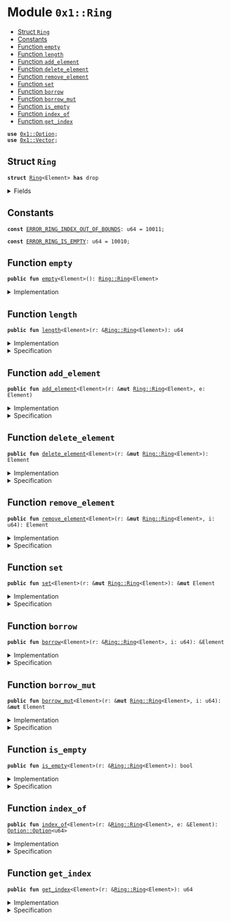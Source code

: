 
<a name="0x1_Ring"></a>

# Module `0x1::Ring`



-  [Struct `Ring`](#0x1_Ring_Ring)
-  [Constants](#@Constants_0)
-  [Function `empty`](#0x1_Ring_empty)
-  [Function `length`](#0x1_Ring_length)
-  [Function `add_element`](#0x1_Ring_add_element)
-  [Function `delete_element`](#0x1_Ring_delete_element)
-  [Function `remove_element`](#0x1_Ring_remove_element)
-  [Function `set`](#0x1_Ring_set)
-  [Function `borrow`](#0x1_Ring_borrow)
-  [Function `borrow_mut`](#0x1_Ring_borrow_mut)
-  [Function `is_empty`](#0x1_Ring_is_empty)
-  [Function `index_of`](#0x1_Ring_index_of)
-  [Function `get_index`](#0x1_Ring_get_index)


<pre><code><b>use</b> <a href="Option.md#0x1_Option">0x1::Option</a>;
<b>use</b> <a href="Vector.md#0x1_Vector">0x1::Vector</a>;
</code></pre>



<a name="0x1_Ring_Ring"></a>

## Struct `Ring`



<pre><code><b>struct</b> <a href="Ring.md#0x1_Ring">Ring</a>&lt;Element&gt; <b>has</b> drop
</code></pre>



<details>
<summary>Fields</summary>


<dl>
<dt>
<code>v: vector&lt;Element&gt;</code>
</dt>
<dd>

</dd>
<dt>
<code>i: u64</code>
</dt>
<dd>

</dd>
</dl>


</details>

<a name="@Constants_0"></a>

## Constants


<a name="0x1_Ring_ERROR_RING_INDEX_OUT_OF_BOUNDS"></a>



<pre><code><b>const</b> <a href="Ring.md#0x1_Ring_ERROR_RING_INDEX_OUT_OF_BOUNDS">ERROR_RING_INDEX_OUT_OF_BOUNDS</a>: u64 = 10011;
</code></pre>



<a name="0x1_Ring_ERROR_RING_IS_EMPTY"></a>



<pre><code><b>const</b> <a href="Ring.md#0x1_Ring_ERROR_RING_IS_EMPTY">ERROR_RING_IS_EMPTY</a>: u64 = 10010;
</code></pre>



<a name="0x1_Ring_empty"></a>

## Function `empty`



<pre><code><b>public</b> <b>fun</b> <a href="Ring.md#0x1_Ring_empty">empty</a>&lt;Element&gt;(): <a href="Ring.md#0x1_Ring_Ring">Ring::Ring</a>&lt;Element&gt;
</code></pre>



<details>
<summary>Implementation</summary>


<pre><code><b>public</b> <b>fun</b> <a href="Ring.md#0x1_Ring_empty">empty</a>&lt;Element&gt;(): <a href="Ring.md#0x1_Ring">Ring</a>&lt;Element&gt;{
    <a href="Ring.md#0x1_Ring">Ring</a> {
        v :<a href="Vector.md#0x1_Vector_empty">Vector::empty</a>&lt;Element&gt;(),
        i :0
    }
}
</code></pre>



</details>

<a name="0x1_Ring_length"></a>

## Function `length`



<pre><code><b>public</b> <b>fun</b> <a href="Ring.md#0x1_Ring_length">length</a>&lt;Element&gt;(r: &<a href="Ring.md#0x1_Ring_Ring">Ring::Ring</a>&lt;Element&gt;): u64
</code></pre>



<details>
<summary>Implementation</summary>


<pre><code><b>public</b> <b>fun</b> <a href="Ring.md#0x1_Ring_length">length</a>&lt;Element&gt;(r: &<a href="Ring.md#0x1_Ring">Ring</a>&lt;Element&gt;): u64{
    <a href="Vector.md#0x1_Vector_length">Vector::length</a>&lt;Element&gt;( &r.v )
}
</code></pre>



</details>

<details>
<summary>Specification</summary>



<pre><code><b>pragma</b> intrinsic = <b>true</b>;
</code></pre>



</details>

<a name="0x1_Ring_add_element"></a>

## Function `add_element`



<pre><code><b>public</b> <b>fun</b> <a href="Ring.md#0x1_Ring_add_element">add_element</a>&lt;Element&gt;(r: &<b>mut</b> <a href="Ring.md#0x1_Ring_Ring">Ring::Ring</a>&lt;Element&gt;, e: Element)
</code></pre>



<details>
<summary>Implementation</summary>


<pre><code><b>public</b> <b>fun</b> <a href="Ring.md#0x1_Ring_add_element">add_element</a>&lt;Element&gt;(r: &<b>mut</b> <a href="Ring.md#0x1_Ring">Ring</a>&lt;Element&gt;, e: Element){
    <a href="Vector.md#0x1_Vector_push_back">Vector::push_back</a>&lt;Element&gt;(&<b>mut</b> r.v, e);
}
</code></pre>



</details>

<details>
<summary>Specification</summary>



<pre><code><b>pragma</b> intrinsic = <b>true</b>;
</code></pre>



</details>

<a name="0x1_Ring_delete_element"></a>

## Function `delete_element`



<pre><code><b>public</b> <b>fun</b> <a href="Ring.md#0x1_Ring_delete_element">delete_element</a>&lt;Element&gt;(r: &<b>mut</b> <a href="Ring.md#0x1_Ring_Ring">Ring::Ring</a>&lt;Element&gt;): Element
</code></pre>



<details>
<summary>Implementation</summary>


<pre><code><b>public</b> <b>fun</b> <a href="Ring.md#0x1_Ring_delete_element">delete_element</a>&lt;Element&gt;(r: &<b>mut</b> <a href="Ring.md#0x1_Ring">Ring</a>&lt;Element&gt;):Element{
    <b>assert</b>!(!<a href="Ring.md#0x1_Ring_is_empty">is_empty</a>&lt;Element&gt;(r), <a href="Ring.md#0x1_Ring_ERROR_RING_IS_EMPTY">ERROR_RING_IS_EMPTY</a>);
    <b>let</b> e = <a href="Vector.md#0x1_Vector_pop_back">Vector::pop_back</a>&lt;Element&gt;(&<b>mut</b> r.v);
    <b>if</b>( r.i &gt;= <a href="Ring.md#0x1_Ring_length">length</a>&lt;Element&gt;(r)){
        r.i = r.i - 1;
    };
    e
}
</code></pre>



</details>

<details>
<summary>Specification</summary>



<pre><code><b>pragma</b> intrinsic = <b>true</b>;
</code></pre>



</details>

<a name="0x1_Ring_remove_element"></a>

## Function `remove_element`



<pre><code><b>public</b> <b>fun</b> <a href="Ring.md#0x1_Ring_remove_element">remove_element</a>&lt;Element&gt;(r: &<b>mut</b> <a href="Ring.md#0x1_Ring_Ring">Ring::Ring</a>&lt;Element&gt;, i: u64): Element
</code></pre>



<details>
<summary>Implementation</summary>


<pre><code><b>public</b> <b>fun</b> <a href="Ring.md#0x1_Ring_remove_element">remove_element</a>&lt;Element&gt;(r: &<b>mut</b> <a href="Ring.md#0x1_Ring">Ring</a>&lt;Element&gt;, i: u64):Element{
    <b>assert</b>!(!<a href="Ring.md#0x1_Ring_is_empty">is_empty</a>&lt;Element&gt;(r), <a href="Ring.md#0x1_Ring_ERROR_RING_IS_EMPTY">ERROR_RING_IS_EMPTY</a>);
    <b>let</b> e = <a href="Vector.md#0x1_Vector_remove">Vector::remove</a>&lt;Element&gt;(&<b>mut</b> r.v, i);
    <b>if</b>( r.i &gt; i ){
        r.i = r.i - 1;
    };
    e
}
</code></pre>



</details>

<details>
<summary>Specification</summary>



<pre><code><b>pragma</b> intrinsic = <b>true</b>;
</code></pre>



</details>

<a name="0x1_Ring_set"></a>

## Function `set`



<pre><code><b>public</b> <b>fun</b> <a href="Ring.md#0x1_Ring_set">set</a>&lt;Element&gt;(r: &<b>mut</b> <a href="Ring.md#0x1_Ring_Ring">Ring::Ring</a>&lt;Element&gt;): &<b>mut</b> Element
</code></pre>



<details>
<summary>Implementation</summary>


<pre><code><b>public</b> <b>fun</b> <a href="Ring.md#0x1_Ring_set">set</a>&lt;Element&gt;(r: &<b>mut</b> <a href="Ring.md#0x1_Ring">Ring</a>&lt;Element&gt;):&<b>mut</b> Element{
    <b>let</b> len = <a href="Ring.md#0x1_Ring_length">length</a>&lt;Element&gt;(r);
    <b>let</b> next_i = ( len + r.i + 1 ) % len ;
    <b>let</b> element = <a href="Vector.md#0x1_Vector_borrow_mut">Vector::borrow_mut</a>&lt;Element&gt;(&<b>mut</b> r.v, next_i);
    r.i = next_i;
    element
}
</code></pre>



</details>

<details>
<summary>Specification</summary>



<pre><code><b>pragma</b> intrinsic = <b>true</b>;
</code></pre>



</details>

<a name="0x1_Ring_borrow"></a>

## Function `borrow`



<pre><code><b>public</b> <b>fun</b> <a href="Ring.md#0x1_Ring_borrow">borrow</a>&lt;Element&gt;(r: &<a href="Ring.md#0x1_Ring_Ring">Ring::Ring</a>&lt;Element&gt;, i: u64): &Element
</code></pre>



<details>
<summary>Implementation</summary>


<pre><code><b>public</b> <b>fun</b> <a href="Ring.md#0x1_Ring_borrow">borrow</a>&lt;Element&gt;(r:& <a href="Ring.md#0x1_Ring">Ring</a>&lt;Element&gt;, i: u64):&Element{
    <b>assert</b>!(!<a href="Ring.md#0x1_Ring_is_empty">is_empty</a>&lt;Element&gt;(r), <a href="Ring.md#0x1_Ring_ERROR_RING_IS_EMPTY">ERROR_RING_IS_EMPTY</a>);
    <b>let</b> len = <a href="Ring.md#0x1_Ring_length">length</a>&lt;Element&gt;(r);
    <b>assert</b>!( len &gt; i ,<a href="Ring.md#0x1_Ring_ERROR_RING_INDEX_OUT_OF_BOUNDS">ERROR_RING_INDEX_OUT_OF_BOUNDS</a>);
    <a href="Vector.md#0x1_Vector_borrow">Vector::borrow</a>&lt;Element&gt;(&r.v, i)
}
</code></pre>



</details>

<details>
<summary>Specification</summary>



<pre><code><b>pragma</b> intrinsic = <b>true</b>;
</code></pre>



</details>

<a name="0x1_Ring_borrow_mut"></a>

## Function `borrow_mut`



<pre><code><b>public</b> <b>fun</b> <a href="Ring.md#0x1_Ring_borrow_mut">borrow_mut</a>&lt;Element&gt;(r: &<b>mut</b> <a href="Ring.md#0x1_Ring_Ring">Ring::Ring</a>&lt;Element&gt;, i: u64): &<b>mut</b> Element
</code></pre>



<details>
<summary>Implementation</summary>


<pre><code><b>public</b> <b>fun</b> <a href="Ring.md#0x1_Ring_borrow_mut">borrow_mut</a>&lt;Element&gt;(r: &<b>mut</b> <a href="Ring.md#0x1_Ring">Ring</a>&lt;Element&gt;, i: u64):&<b>mut</b> Element{
    <b>assert</b>!(!<a href="Ring.md#0x1_Ring_is_empty">is_empty</a>&lt;Element&gt;(r), <a href="Ring.md#0x1_Ring_ERROR_RING_IS_EMPTY">ERROR_RING_IS_EMPTY</a>);
    <b>let</b> len = <a href="Ring.md#0x1_Ring_length">length</a>&lt;Element&gt;(r);
    <b>assert</b>!( len &gt; i ,<a href="Ring.md#0x1_Ring_ERROR_RING_INDEX_OUT_OF_BOUNDS">ERROR_RING_INDEX_OUT_OF_BOUNDS</a>);
    <a href="Vector.md#0x1_Vector_borrow_mut">Vector::borrow_mut</a>&lt;Element&gt;(&<b>mut</b> r.v, i)
}
</code></pre>



</details>

<details>
<summary>Specification</summary>



<pre><code><b>pragma</b> intrinsic = <b>true</b>;
</code></pre>



</details>

<a name="0x1_Ring_is_empty"></a>

## Function `is_empty`



<pre><code><b>public</b> <b>fun</b> <a href="Ring.md#0x1_Ring_is_empty">is_empty</a>&lt;Element&gt;(r: &<a href="Ring.md#0x1_Ring_Ring">Ring::Ring</a>&lt;Element&gt;): bool
</code></pre>



<details>
<summary>Implementation</summary>


<pre><code><b>public</b> <b>fun</b> <a href="Ring.md#0x1_Ring_is_empty">is_empty</a>&lt;Element&gt;(r:&<a href="Ring.md#0x1_Ring">Ring</a>&lt;Element&gt;): bool{
    <a href="Vector.md#0x1_Vector_is_empty">Vector::is_empty</a>&lt;Element&gt;(&r.v)
}
</code></pre>



</details>

<details>
<summary>Specification</summary>



<pre><code><b>pragma</b> intrinsic = <b>true</b>;
</code></pre>



</details>

<a name="0x1_Ring_index_of"></a>

## Function `index_of`



<pre><code><b>public</b> <b>fun</b> <a href="Ring.md#0x1_Ring_index_of">index_of</a>&lt;Element&gt;(r: &<a href="Ring.md#0x1_Ring_Ring">Ring::Ring</a>&lt;Element&gt;, e: &Element): <a href="Option.md#0x1_Option_Option">Option::Option</a>&lt;u64&gt;
</code></pre>



<details>
<summary>Implementation</summary>


<pre><code><b>public</b> <b>fun</b> <a href="Ring.md#0x1_Ring_index_of">index_of</a>&lt;Element&gt;(r:&<a href="Ring.md#0x1_Ring">Ring</a>&lt;Element&gt;, e: &Element):<a href="Option.md#0x1_Option_Option">Option::Option</a>&lt;u64&gt;{
    <b>let</b> i = 0;
    <b>let</b> len = <a href="Ring.md#0x1_Ring_length">length</a>&lt;Element&gt;(r);
    <b>while</b> (i &lt; len) {
        <b>if</b> (<a href="Vector.md#0x1_Vector_borrow">Vector::borrow</a>(&r.v, i) == e) <b>return</b> <a href="Option.md#0x1_Option_some">Option::some</a>(i);
        i = i + 1;
    };
    <a href="Option.md#0x1_Option_none">Option::none</a>&lt;u64&gt;()
}
</code></pre>



</details>

<details>
<summary>Specification</summary>



<pre><code><b>pragma</b> intrinsic = <b>true</b>;
</code></pre>



</details>

<a name="0x1_Ring_get_index"></a>

## Function `get_index`



<pre><code><b>public</b> <b>fun</b> <a href="Ring.md#0x1_Ring_get_index">get_index</a>&lt;Element&gt;(r: &<a href="Ring.md#0x1_Ring_Ring">Ring::Ring</a>&lt;Element&gt;): u64
</code></pre>



<details>
<summary>Implementation</summary>


<pre><code><b>public</b> <b>fun</b> <a href="Ring.md#0x1_Ring_get_index">get_index</a>&lt;Element&gt;(r: &<a href="Ring.md#0x1_Ring">Ring</a>&lt;Element&gt;):u64{
    r.i
}
</code></pre>



</details>

<details>
<summary>Specification</summary>



<pre><code><b>pragma</b> intrinsic = <b>true</b>;
</code></pre>



</details>
